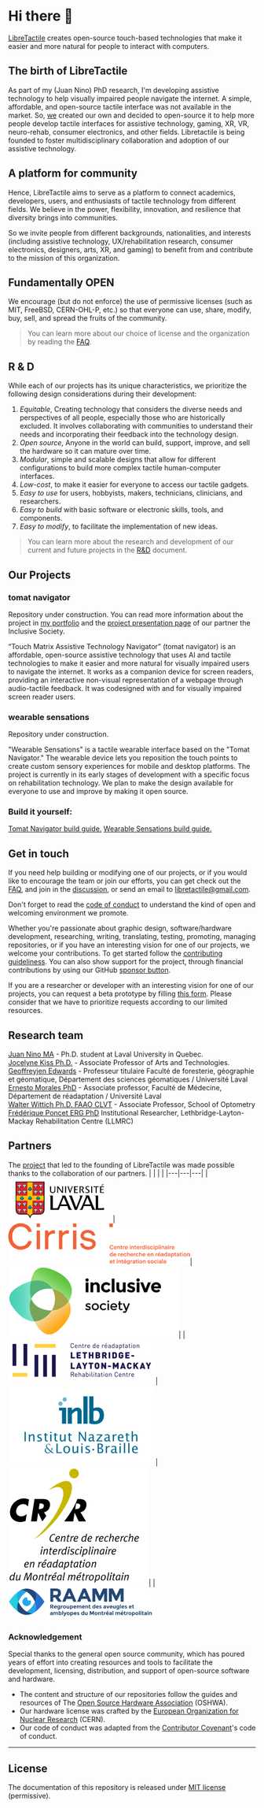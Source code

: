 # Hi there 👋

[LibreTactile](https://www.libretactile.org/faqs.html) creates open-source touch-based technologies that make it easier and more natural for people to interact with computers.

## The birth of LibreTactile

As part of my (Juan Nino) PhD research, I'm developing assistive technology to help visually impaired people navigate the internet. A simple, affordable, and open-source tactile interface was not available in the market. So, [we](#research-team) created our own and decided to open-source it to help more people develop tactile interfaces for assistive technology, gaming, XR, VR, neuro-rehab, consumer electronics, and other fields. Libretactile is being founded to foster multidisciplinary collaboration and adoption of our assistive technology.

## A platform for community

Hence, LibreTactile aims to serve as a platform to connect academics, developers, users, and enthusiasts of tactile technology from different fields. We believe in the power, flexibility, innovation, and resilience that diversity brings into communities.

So we invite people from different backgrounds, nationalities, and interests (including assistive technology, UX/rehabilitation research, consumer electronics, designers, arts, XR, and gaming) to benefit from and contribute to the mission of this organization.

## Fundamentally OPEN

We encourage (but do not enforce) the use of permissive licenses (such as MIT, FreeBSD, CERN-OHL-P, etc.) so that everyone can use, share, modify, buy, sell, and spread the fruits of the community.

> You can learn more about our choice of license and the organization by reading the [FAQ](https://www.libretactile.org/faqs.html).

## R & D
While each of our projects has its unique characteristics, we prioritize the following design considerations during their development: 

1. _Equitable_, Creating technology that considers the diverse needs and perspectives of all people, especially those who are historically excluded. It involves collaborating with communities to understand their needs and incorporating their feedback into the technology design. 
1. _Open source_, Anyone in the world can build, support, improve, and sell the hardware so it can mature over time.
2. _Modular_, simple and scalable designs that allow for different configurations to build more complex tactile human-computer interfaces.
3. _Low-cost_, to make it easier for everyone to access our tactile gadgets.
4. _Easy to use_ for users, hobbyists, makers, technicians, clinicians, and researchers.
5. _Easy to build_ with basic software or electronic skills, tools, and components.
6. _Easy to modify_, to facilitate the implementation of new ideas.

> You can learn more about the research and development of our current and future projects in the [R&D](/docs/R-and-D.MD) document.
## Our Projects
### tomat navigator
Repository under construction. You can read more information about the project in [my portfolio](https://www.juannino.dev/tomat.html) and the [project presentation page](https://societeinclusive.ca/en/projets/dispositif-assistance-navigation/) of our partner the Inclusive Society. 

“Touch Matrix Assistive Technology Navigator” (tomat navigator) is an affordable, open-source assistive technology that uses AI and tactile technologies to make it easier and more natural for visually impaired users to navigate the internet. It works as a companion device for screen readers, providing an interactive non-visual representation of a webpage through audio-tactile feedback. It was codesigned with and for visually impaired screen reader users. 


### wearable sensations
Repository under construction.

"Wearable Sensations" is a tactile wearable interface based on the "Tomat Navigator." The wearable device lets you reposition the touch points to create custom sensory experiences for mobile and desktop platforms. The project is currently in its early stages of development with a specific focus on rehabilitation technology. We plan to make the design available for everyone to use and improve by making it open source. 

### Build it yourself:
[Tomat Navigator build guide.](pending)
[Wearable Sensations build guide.](pending)


## Get in touch

If you need help building or modifying one of our projects, or if you would like to encourage the team or join our efforts, you can get check out the [FAQ](https://www.libretactile.org/faqs.html), and join in the [discussion](https://github.com/orgs/LibreTactile/discussions), or send an email to [libretactile@gmail.com](mailto:libretactile@gmail.com).

Don't forget to read the [code of conduct](/docs/code_of_conduct.md) to understand the kind of open and welcoming environment we promote.

Whether you're passionate about graphic design, software/hardware development, researching, writing, translating, testing, promoting, managing repositories, or if you have an interesting vision for one of our projects, we welcome your contributions. To get started follow the [contributing guideliness](/docs/contributing.md).
You can also show support for the project, through financial contributions by using our GitHub [sponsor button](pending).

If you are a researcher or developer with an interesting vision for one of our projects, you can request a beta prototype by filling [this form](pending). Please consider that we have to prioritize requests according to our limited resources. 

<!-- TODO:  add sponsor button or something like that .-->

## Research team

[Juan Nino MA](https://www.juannino.dev/) - Ph.D. student at Laval University in Quebec.  
[Jocelyne Kiss Ph.D.](https://www.design.ulaval.ca/personnel/professeurs/jocelyne-kiss) - Associate Professor of Arts and Technologies.  
[Geoffreyjen Edwards](https://www.scg.ulaval.ca/geoffrey-edwards) - Professeur titulaire Faculté de foresterie, géographie et géomatique, Département des sciences géomatiques / Université Laval  
[Ernesto Morales PhD](https://www.cirris.ulaval.ca/en/researchers/ernesto-morales/) - Associate professor, Faculté de Médecine, Département de réadaptation / Université Laval  
[Walter Wittich Ph.D. FAAO CLVT](https://www.opto.umontreal.ca/wittichlab/en/index.html) - Associate Professor, School of Optometry  
[Frédérique Poncet ERG PhD](https://crir.ca/en/member/frederique-poncet-erg-ph-d/) Institutional Researcher, Lethbridge-Layton-Mackay Rehabilitation Centre (LLMRC)

## Partners

The [project](https://societeinclusive.ca/en/projets/dispositif-assistance-navigation/) that led to the founding of LibreTactile was made possible thanks to the collaboration of our partners.
| | | |
|---|---|---|
|[![Laval University logo](/docs/img/logo-ulaval.png "Laval University")](https://www.ulaval.ca/en)| [![CIRRIS logo](/docs/img/logo-cirris.png "CIRRIS")](https://www.cirris.ulaval.ca/)|[![Inclusive society logo](/docs/img/logo_is.png "Inclusive society")](https://societeinclusive.ca/en/socinc/vers-une-societe-quebecoise-plus-inclusive/)|
|[![Lethbridge-Layton-Mackay logo](/docs/img/logo_crllm.png "CLethbridge-Layton-Mackay")](https://www.llmrc.ca/)| [![INLB logo](/docs/img/logo-inlb.png "INLB")](https://www.santemonteregie.qc.ca/en/node/2134)| [![CRIR logo](/docs/img/logo-crir.png "CRIR")](https://crir.ca/en/)|
|[![RAAMM logo](/docs/img/logo-raamm.png "RAAMM")](https://raamm.org/)

### Acknowledgement

Special thanks to the general open source community, which has poured years of effort into creating resources and tools to facilitate the development, licensing, distribution, and support of open-source software and hardware.

- The content and structure of our repositories follow the guides and resources of The [Open Source Hardware Association](https://www.oshwa.org/) (OSHWA).
- Our hardware license was crafted by the [European Organization for Nuclear Research](https://home.cern/) (CERN).
- Our code of conduct was adapted from the [Contributor Covenant](https://www.contributor-covenant.org/)'s code of conduct.

---

## License

The documentation of this repository is released under [MIT license](/LICENSE) (permissive).
